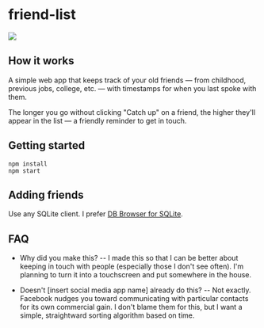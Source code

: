 # friend-list

![](https://i.imgur.com/VypziIC.png)

## How it works

A simple web app that keeps track of your old friends — from childhood, previous jobs, college, etc. — with timestamps for when you last spoke with them.

The longer you go without clicking "Catch up" on a friend, the higher they'll appear in the list — a friendly reminder to get in touch.

## Getting started
```
npm install
npm start
```
## Adding friends

Use any SQLite client. I prefer [DB Browser for SQLite](http://sqlitebrowser.org/).

## FAQ

- Why did you make this?
-- I made this so that I can be better about keeping in touch with people (especially those I don't see often). I'm planning to turn it into a touchscreen and put somewhere in the house.

- Doesn't [insert social media app name] already do this?
-- Not exactly. Facebook nudges you toward communicating with particular contacts for its own commercial gain. I don't blame them for this, but I want a simple, straightward sorting algorithm based on time.
